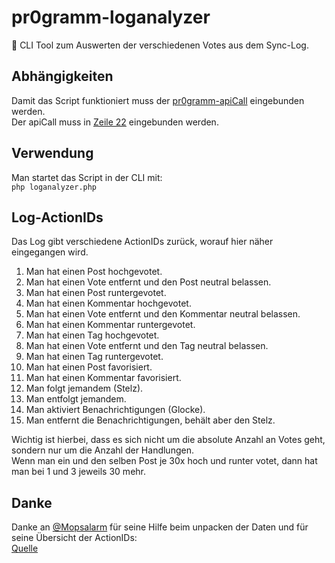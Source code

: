 # pr0gramm-loganalyzer
:scroll: CLI Tool zum Auswerten der verschiedenen Votes aus dem Sync-Log.

## Abhängigkeiten
Damit das Script funktioniert muss der [pr0gramm-apiCall](https://github.com/RundesBalli/pr0gramm-apiCall) eingebunden werden.  
Der apiCall muss in [Zeile 22](https://github.com/RundesBalli/pr0gramm-loganalyzer/blob/master/loganalyzer.php#L22) eingebunden werden.

## Verwendung
Man startet das Script in der CLI mit:  
`php loganalyzer.php`

## Log-ActionIDs
Das Log gibt verschiedene ActionIDs zurück, worauf hier näher eingegangen wird.
1. Man hat einen Post hochgevotet.
2. Man hat einen Vote entfernt und den Post neutral belassen.
3. Man hat einen Post runtergevotet.
4. Man hat einen Kommentar hochgevotet.
5. Man hat einen Vote entfernt und den Kommentar neutral belassen.
6. Man hat einen Kommentar runtergevotet.
7. Man hat einen Tag hochgevotet.
8. Man hat einen Vote entfernt und den Tag neutral belassen.
9. Man hat einen Tag runtergevotet.
10. Man hat einen Post favorisiert.
11. Man hat einen Kommentar favorisiert.
12. Man folgt jemandem (Stelz).
13. Man entfolgt jemandem.
14. Man aktiviert Benachrichtigungen (Glocke).
15. Man entfernt die Benachrichtigungen, behält aber den Stelz.

Wichtig ist hierbei, dass es sich nicht um die absolute Anzahl an Votes geht, sondern nur um die Anzahl der Handlungen.  
Wenn man ein und den selben Post je 30x hoch und runter votet, dann hat man bei 1 und 3 jeweils 30 mehr.

## Danke
Danke an [@Mopsalarm](https://github.com/mopsalarm) für seine Hilfe beim unpacken der Daten und für seine Übersicht der ActionIDs:  
[Quelle](https://github.com/mopsalarm/Pr0/blob/62b3e13a5961424ae32e918a10736eba5710d7fa/app/src/main/java/com/pr0gramm/app/services/VoteService.kt#L241-L258)
